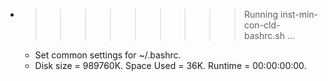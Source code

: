 * >>>>>>>>> Running inst-min-con-cld-bashrc.sh ...
  * Set common settings for ~/.bashrc.
  * Disk size = 989760K. Space Used = 36K. Runtime = 00:00:00:00.
